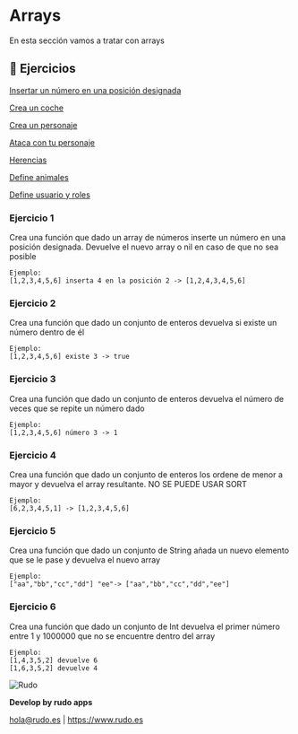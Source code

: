 # Arrays
En esta sección vamos a tratar con arrays

## 📝 Ejercicios
[Insertar un número en una posición designada](#Ejercicio-1)

[Crea un coche](#Ejercicio-2)

[Crea un personaje](#Ejercicio-3)

[Ataca con tu personaje](#Ejercicio-4)

[Herencias](#Ejercicio-5)

[Define animales](#Ejercicio-6)

[Define usuario y roles](#Ejercicio-7)


### Ejercicio 1

Crea una función que dado un array de números inserte un número en una posición designada. Devuelve el nuevo array o nil en caso de que no sea posible
```
Ejemplo:
[1,2,3,4,5,6] inserta 4 en la posición 2 -> [1,2,4,3,4,5,6]
```
### Ejercicio 2

Crea una función que dado un conjunto de enteros devuelva si existe un número dentro de él
```
Ejemplo:
[1,2,3,4,5,6] existe 3 -> true
```

### Ejercicio 3
Crea una función que dado un conjunto de enteros devuelva el número de veces que se repite un número dado
```
Ejemplo:
[1,2,3,4,5,6] número 3 -> 1
```

### Ejercicio 4
Crea una función que dado un conjunto de enteros los ordene de menor a mayor y devuelva el array resultante. NO SE PUEDE USAR SORT
```
Ejemplo:
[6,2,3,4,5,1] -> [1,2,3,4,5,6]
```

### Ejercicio 5
Crea una función que dado un conjunto de String añada un nuevo elemento que se le pase y devuelva el nuevo array
```
Ejemplo:
["aa","bb","cc","dd"] "ee"-> ["aa","bb","cc","dd","ee"]
```

### Ejercicio 6
Crea una función que dado un conjunto de Int devuelva el primer número entre 1 y 1000000 que no se encuentre dentro del array
```
Ejemplo:
[1,4,3,5,2] devuelve 6
[1,6,3,5,2] devuelve 4
```


![Rudo](../README/rudo.png)

**Develop by rudo apps**

hola@rudo.es | https://www.rudo.es

